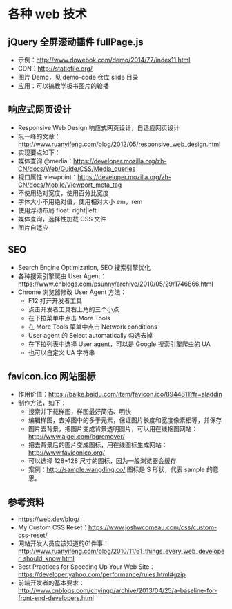 # 各种 web 技术

## jQuery 全屏滚动插件 fullPage.js

- 示例：http://www.dowebok.com/demo/2014/77/index11.html
- CDN：http://staticfile.org/
- 图片 Demo，见 demo-code 仓库 slide 目录
- 应用：可以搞教学板书图片的轮播

## 响应式网页设计

- Responsive Web Design 响应式网页设计，自适应网页设计
- 阮一峰的文章：http://www.ruanyifeng.com/blog/2012/05/responsive_web_design.html  
- 实现要点如下：
- 媒体查询 @media：https://developer.mozilla.org/zh-CN/docs/Web/Guide/CSS/Media_queries  
- 视口属性 viewpoint：https://developer.mozilla.org/zh-CN/docs/Mobile/Viewport_meta_tag  
- 不使用绝对宽度，使用百分比宽度  
- 字体大小不用绝对值，使用相对大小 em，rem  
- 使用浮动布局 float: right|left  
- 媒体查询，选择性加载 CSS 文件  
- 图片自适应  

## SEO

- Search Engine Optimization, SEO 搜索引擎优化  
- 各种搜索引擎爬虫 User Agent：https://www.cnblogs.com/psunny/archive/2010/05/29/1746866.html  
- Chrome 浏览器修改 User Agent 方法：  
  - F12 打开开发者工具  
  - 点击开发者工具右上角的三个小点  
  - 在下拉菜单中点击 More Tools  
  - 在 More Tools 菜单中点击 Network conditions  
  - User agent 的 Select automatically 勾选去掉  
  - 在下拉列表中选择 User agent，可以是 Google 搜索引擎爬虫的 UA  
  - 也可以自定义 UA 字符串  

## favicon.ico 网站图标

- 作用价值：https://baike.baidu.com/item/favicon.ico/8944811?fr=aladdin
- 制作方法，如下：
  - 搜索并下载样图，样图最好简洁、明快  
  - 编辑样图，去掉图中的多于元素，保证图片长度和宽度像素相等，并保存  
  - 图片去背景，把图片变成背景透明图片，可以用在线抠图网站：http://www.aigei.com/bgremover/
  - 把去背景后的图片变成图标，用在线图标生成网站：http://www.faviconico.org/  
  - 可以选择 128\*128 尺寸的图标，因为一般浏览器会缓存  
  - 案例：http://sample.wangding.co/ 图标是 S 形状，代表 sample 的意思。

## 参考资料

- https://web.dev/blog/
- My Custom CSS Reset：https://www.joshwcomeau.com/css/custom-css-reset/
- 网站开发人员应该知道的61件事：http://www.ruanyifeng.com/blog/2010/11/61_things_every_web_developer_should_know.html  
- Best Practices for Speeding Up Your Web Site：https://developer.yahoo.com/performance/rules.html#gzip  
- 前端开发者的基本要求：http://www.cnblogs.com/chyingp/archive/2013/04/25/a-baseline-for-front-end-developers.html

